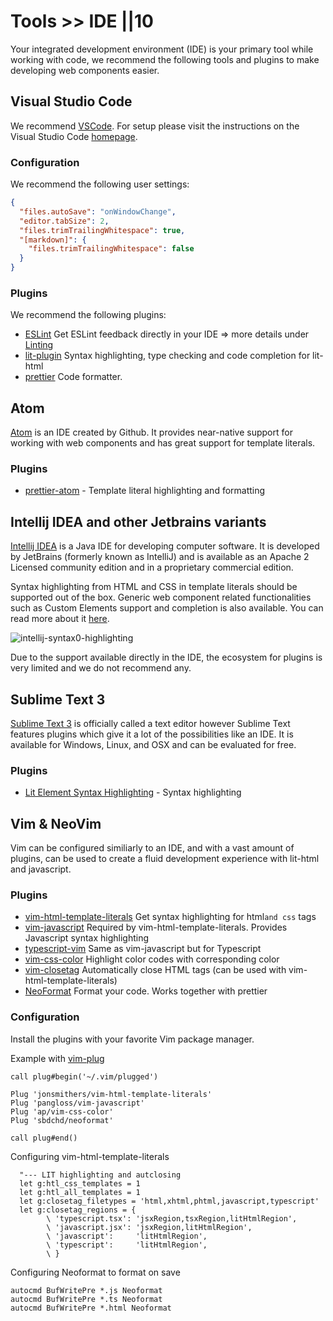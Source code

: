 # Tools >> IDE ||10

Your integrated development environment (IDE) is your primary tool while working with code, we recommend the following tools and plugins to make developing web components easier.

## Visual Studio Code

We recommend [VSCode](https://code.visualstudio.com/). For setup please visit the instructions on the Visual Studio Code [homepage](https://code.visualstudio.com/).

### Configuration

We recommend the following user settings:

```json
{
  "files.autoSave": "onWindowChange",
  "editor.tabSize": 2,
  "files.trimTrailingWhitespace": true,
  "[markdown]": {
    "files.trimTrailingWhitespace": false
  }
}
```

### Plugins

We recommend the following plugins:

- [ESLint](https://marketplace.visualstudio.com/items?itemName=dbaeumer.vscode-eslint)
  Get ESLint feedback directly in your IDE => more details under [Linting](./linting-and-formatting.md)
- [lit-plugin](https://marketplace.visualstudio.com/items?itemName=runem.lit-plugin)
  Syntax highlighting, type checking and code completion for lit-html
- [prettier](https://marketplace.visualstudio.com/items?itemName=esbenp.prettier-vscode) Code formatter.

## Atom

[Atom](https://atom.io/) is an IDE created by Github. It provides near-native support for working with web components and has great support for template literals.

### Plugins

- [prettier-atom](https://atom.io/packages/prettier-atom) - Template literal highlighting and formatting

## Intellij IDEA and other Jetbrains variants

[Intellij IDEA](https://www.jetbrains.com/idea/) is a Java IDE for developing computer software. It is developed by JetBrains (formerly known as IntelliJ) and is available as an Apache 2 Licensed community edition and in a proprietary commercial edition.

Syntax highlighting from HTML and CSS in template literals should be supported out of the box. Generic web component related functionalities such as Custom Elements support and completion is also available. You can read more about it [here](https://blog.jetbrains.com/phpstorm/2013/10/phpstorm-7-web-toolkit-javascript-templates-web-components-support/).

![intellij-syntax0-highlighting](./assets/intellij-syntax-highlighting.png)

Due to the support available directly in the IDE, the ecosystem for plugins is very limited and we do not recommend any.

## Sublime Text 3

[Sublime Text 3](https://www.sublimetext.com/3) is officially called a text editor however Sublime Text features plugins which give it a lot of the possibilities like an IDE. It is available for Windows, Linux, and OSX and can be evaluated for free.

### Plugins

- [Lit Element Syntax Highlighting](https://packagecontrol.io/packages/LitElement%20Syntax%20Highlighting) - Syntax highlighting

## Vim & NeoVim

Vim can be configured similiarly to an IDE, and with a vast amount of plugins, can be used to create a fluid development experience
with lit-html and javascript.

### Plugins

- [vim-html-template-literals](https://github.com/jonsmithers/vim-html-template-literals) Get syntax highlighting for html`and css` tags
- [vim-javascript](https://github.com/pangloss/vim-javascript) Required by vim-html-template-literals. Provides Javascript syntax highlighting
- [typescript-vim](https://github.com/leafgarland/typescript-vim) Same as vim-javascript but for Typescript
- [vim-css-color](https://github.com/ap/vim-css-color) Highlight color codes with corresponding color
- [vim-closetag](https://github.com/alvan/vim-closetag) Automatically close HTML tags (can be used with vim-html-template-literals)
- [NeoFormat](https://github.com/sbdchd/neoformat) Format your code. Works together with prettier

### Configuration

Install the plugins with your favorite Vim package manager.

Example with [vim-plug](https://github.com/junegunn/vim-plug)

```vim
call plug#begin('~/.vim/plugged')

Plug 'jonsmithers/vim-html-template-literals'
Plug 'pangloss/vim-javascript'
Plug 'ap/vim-css-color'
Plug 'sbdchd/neoformat'

call plug#end()

```

Configuring vim-html-template-literals

```vim
  "--- LIT highlighting and autclosing
  let g:htl_css_templates = 1
  let g:htl_all_templates = 1
  let g:closetag_filetypes = 'html,xhtml,phtml,javascript,typescript'
  let g:closetag_regions = {
        \ 'typescript.tsx': 'jsxRegion,tsxRegion,litHtmlRegion',
        \ 'javascript.jsx': 'jsxRegion,litHtmlRegion',
        \ 'javascript':     'litHtmlRegion',
        \ 'typescript':     'litHtmlRegion',
        \ }
```

Configuring Neoformat to format on save

```vim
autocmd BufWritePre *.js Neoformat
autocmd BufWritePre *.ts Neoformat
autocmd BufWritePre *.html Neoformat
```
